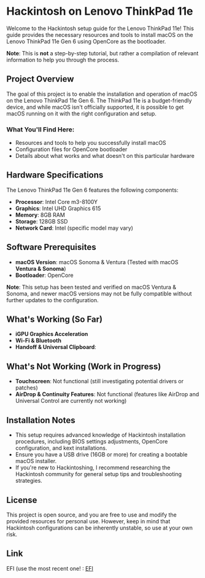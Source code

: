 # Hackintosh on Lenovo ThinkPad 11e

Welcome to the Hackintosh setup guide for the Lenovo ThinkPad 11e! This guide provides the necessary resources and tools to install macOS on the Lenovo ThinkPad 11e Gen 6 using OpenCore as the bootloader.

**Note**: This is **not** a step-by-step tutorial, but rather a compilation of relevant information to help you through the process.

## Project Overview

The goal of this project is to enable the installation and operation of macOS on the Lenovo ThinkPad 11e Gen 6. The ThinkPad 11e is a budget-friendly device, and while macOS isn't officially supported, it is possible to get macOS running on it with the right configuration and setup.

### What You'll Find Here:

- Resources and tools to help you successfully install macOS
- Configuration files for OpenCore bootloader
- Details about what works and what doesn't on this particular hardware

## Hardware Specifications

The Lenovo ThinkPad 11e Gen 6 features the following components:

- **Processor**: Intel Core m3-8100Y
- **Graphics**: Intel UHD Graphics 615
- **Memory**: 8GB RAM
- **Storage**: 128GB SSD
- **Network Card**: Intel (specific model may vary)

## Software Prerequisites

- **macOS Version**: macOS Sonoma & Ventura (Tested with macOS **Ventura & Sonoma**)
- **Bootloader**: OpenCore

**Note**: This setup has been tested and verified on macOS Ventura & Sonoma, and newer macOS versions may not be fully compatible without further updates to the configuration.

## What's Working (So Far)

- **iGPU Graphics Acceleration**
- **Wi-Fi & Bluetooth**
- **Handoff & Universal Clipboard**:

## What's Not Working (Work in Progress)

- **Touchscreen**: Not functional (still investigating potential drivers or patches)
- **AirDrop & Continuity Features**: Not functional (features like AirDrop and Universal Control are currently not working)

## Installation Notes

- This setup requires advanced knowledge of Hackintosh installation procedures, including BIOS settings adjustments, OpenCore configuration, and kext installations.
- Ensure you have a USB drive (16GB or more) for creating a bootable macOS installer.
- If you're new to Hackintoshing, I recommend researching the Hackintosh community for general setup tips and troubleshooting strategies.

## License

This project is open source, and you are free to use and modify the provided resources for personal use. However, keep in mind that Hackintosh configurations can be inherently unstable, so use at your own risk.

## Link

EFI (use the most recent one! : [EFI](https://drive.google.com/drive/folders/1JpxRh1pAzdzEUDgpzRnIozxWf86ppdEl?usp=sharing)
